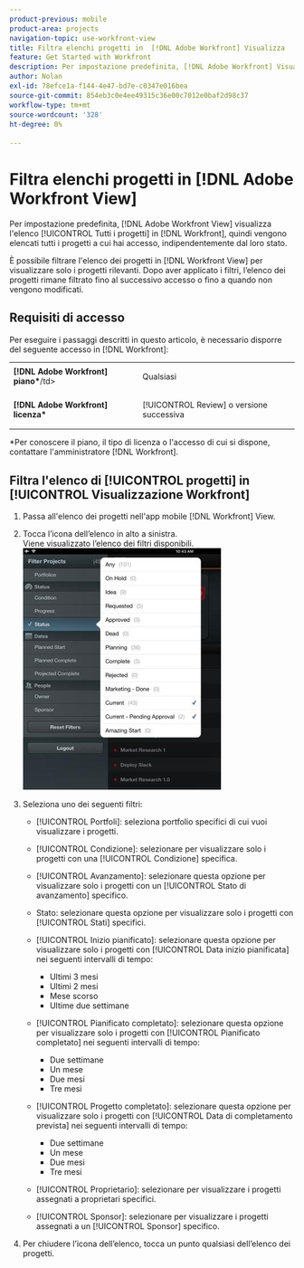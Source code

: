 ```yaml
---
product-previous: mobile
product-area: projects
navigation-topic: use-workfront-view
title: Filtra elenchi progetti in  [!DNL Adobe Workfront] Visualizza
feature: Get Started with Workfront
description: Per impostazione predefinita, [!DNL Adobe Workfront] Visualizza visualizza l'elenco [!UICONTROL Tutti i progetti] in [!DNL Workfront], quindi vengono elencati tutti i progetti a cui hai accesso, indipendentemente dal loro stato.
author: Nolan
exl-id: 78efce1a-f144-4e47-bd7e-c0347e016bea
source-git-commit: 854eb3c0e4ee49315c36e00c7012e0baf2d98c37
workflow-type: tm+mt
source-wordcount: '328'
ht-degree: 0%

---
```


# Filtra elenchi progetti in [!DNL Adobe Workfront View]

Per impostazione predefinita, [!DNL Adobe Workfront View] visualizza l&#39;elenco [!UICONTROL Tutti i progetti] in [!DNL Workfront], quindi vengono elencati tutti i progetti a cui hai accesso, indipendentemente dal loro stato.

È possibile filtrare l&#39;elenco dei progetti in [!DNL Workfront View] per visualizzare solo i progetti rilevanti. Dopo aver applicato i filtri, l’elenco dei progetti rimane filtrato fino al successivo accesso o fino a quando non vengono modificati.

## Requisiti di accesso

Per eseguire i passaggi descritti in questo articolo, è necessario disporre del seguente accesso in [!DNL Workfront]:

<table style="table-layout:auto"> 
 <col> 
 </col> 
 <col> 
 </col> 
 <tbody> 
  <tr> 
   <td role="rowheader"><strong>[!DNL Adobe Workfront] piano*</strong>/td&gt; 
   <td> <p>Qualsiasi</p> </td> 
  </tr> 
  <tr> 
   <td role="rowheader"><strong>[!DNL Adobe Workfront] licenza*</strong></td> 
   <td> <p>[!UICONTROL Review] o versione successiva</p> </td> 
  </tr> 
 </tbody> 
</table>

&#42;Per conoscere il piano, il tipo di licenza o l&#39;accesso di cui si dispone, contattare l&#39;amministratore [!DNL Workfront].

## Filtra l&#39;elenco di [!UICONTROL progetti] in [!UICONTROL Visualizzazione Workfront]

1. Passa all&#39;elenco dei progetti nell&#39;app mobile [!DNL Workfront] View.
1. Tocca l’icona dell’elenco in alto a sinistra.\
   Viene visualizzato l’elenco dei filtri disponibili.\
   ![WF_View_filters_050621.jpg](assets/wf-view-filters-050621-350x427.jpg)

1. Seleziona uno dei seguenti filtri:

   * [!UICONTROL Portfoli]: seleziona portfolio specifici di cui vuoi visualizzare i progetti.
   * [!UICONTROL Condizione]: selezionare per visualizzare solo i progetti con una [!UICONTROL Condizione] specifica.
   * [!UICONTROL Avanzamento]: selezionare questa opzione per visualizzare solo i progetti con un [!UICONTROL Stato di avanzamento] specifico.
   * Stato: selezionare questa opzione per visualizzare solo i progetti con [!UICONTROL Stati] specifici.
   * [!UICONTROL Inizio pianificato]: selezionare questa opzione per visualizzare solo i progetti con [!UICONTROL Data inizio pianificata] nei seguenti intervalli di tempo:

      * Ultimi 3 mesi
      * Ultimi 2 mesi
      * Mese scorso
      * Ultime due settimane
   * [!UICONTROL Pianificato completato]: selezionare questa opzione per visualizzare solo i progetti con [!UICONTROL Pianificato completato] nei seguenti intervalli di tempo:

      * Due settimane
      * Un mese
      * Due mesi
      * Tre mesi
   * [!UICONTROL Progetto completato]: selezionare questa opzione per visualizzare solo i progetti con [!UICONTROL Data di completamento prevista] nei seguenti intervalli di tempo:

      * Due settimane
      * Un mese
      * Due mesi
      * Tre mesi
   * [!UICONTROL Proprietario]: selezionare per visualizzare i progetti assegnati a proprietari specifici.
   * [!UICONTROL Sponsor]: selezionare per visualizzare i progetti assegnati a un [!UICONTROL Sponsor] specifico.




1. Per chiudere l’icona dell’elenco, tocca un punto qualsiasi dell’elenco dei progetti.

